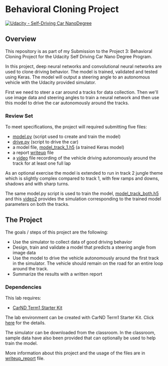 # Behavioral Cloning Project

[![Udacity - Self-Driving Car NanoDegree](https://s3.amazonaws.com/udacity-sdc/github/shield-carnd.svg)](http://www.udacity.com/drive)

Overview
---
This repository is as part of my Submission to the Project 3: Behavioral Cloning Project for the Udacity Self Driving Car Nano Degree Program.

In this project, deep neural networks and convolutional neural networks are used to clone driving behavior. The model is trained, validated and tested using Keras. The model will output a steering angle to an autonomous vehicle with the Udacity provided simulator. 

First we need to steer a car around a tracks for data collection. Then we'll use image data and steering angles to train a neural network and then use this model to drive the car autonomously around the tracks.

### Review Set

To meet specifications, the project will required submitting five files: 

* [model.py](model.py) (script used to create and train the model)
* [drive.py](drive.py) (script to drive the car)
* a model file, [model_track_1.h5](model_track_1.h5) (a trained Keras model)
* a report [writeup](writeup_report) file
* a [video](model_track_1__run.mp4) file recording of the vehicle driving autonomously around the track for at least one full lap 

As an optional exercise the model is extended to run in track 2 jungle theme which is slightly complex compared to track 1, with few ramps and downs, shadows and with sharp turns.

The same model.py script is used to train the model, [model_track_both.h5](BothTracks/model_track_both.h5) and this [video2](BothTracks/model_track_both_run.mp4) provides the simulation corresponding to the trained model parameters on both the tracks.

The Project
---
The goals / steps of this project are the following:
* Use the simulator to collect data of good driving behavior 
* Design, train and validate a model that predicts a steering angle from image data
* Use the model to drive the vehicle autonomously around the first track in the simulator. The vehicle should remain on the road for an entire loop around the track.
* Summarize the results with a written report

### Dependencies
This lab requires:

* [CarND Term1 Starter Kit](https://github.com/udacity/CarND-Term1-Starter-Kit)

The lab environment can be created with CarND Term1 Starter Kit. Click [here](https://github.com/udacity/CarND-Term1-Starter-Kit/blob/master/README.md) for the details.

The simulator can be downloaded from the classroom. In the classroom, sample data have also been provided that can optionally be used to help train the model.

More information about this project and the usage of the files are in [writeup_report](writeup_report) file.

